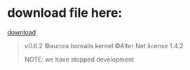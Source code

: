 # download file here:
[download](https://github.com/webbrowser11/auroraborealiskernel/releases/tag/v0.6.2)

>v0.6.2
>©aurora borealis kernel
>©Alter Net license 1.4.2
>
>NOTE: we have stopped development
